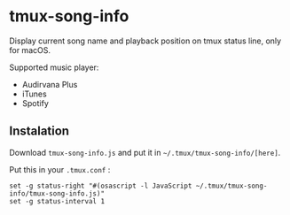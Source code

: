 # tmux-song-info
Display current song name and playback position on tmux status line, only for macOS.

Supported music player:
* Audirvana Plus
* iTunes
* Spotify

Instalation
-----------

Download `tmux-song-info.js` and put it in `~/.tmux/tmux-song-info/[here]`.

Put this in your `.tmux.conf` :
```
set -g status-right "#(osascript -l JavaScript ~/.tmux/tmux-song-info/tmux-song-info.js)"
set -g status-interval 1
```
